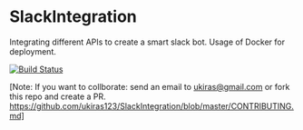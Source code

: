 # SlackIntegration
Integrating different APIs to create a smart slack bot. Usage of Docker for deployment.

[![Build Status](https://travis-ci.org/ukiras123/SlackIntegration.svg?branch=master)](https://travis-ci.org/ukiras123/SlackIntegration/)



[Note: If you want to collborate: send an email to ukiras@gmail.com or fork this repo and create a PR.  
https://github.com/ukiras123/SlackIntegration/blob/master/CONTRIBUTING.md]
